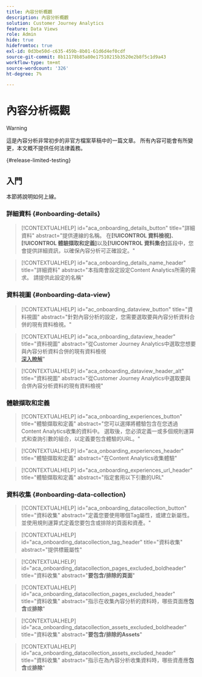 ```yaml
---
title: 內容分析概觀
description: 內容分析概觀
solution: Customer Journey Analytics
feature: Data Views
role: Admin
hide: true
hidefromtoc: true
exl-id: 0d3be50d-c635-459b-8b01-61d6d4ef0cdf
source-git-commit: 8b11178b85a80e17510215b3520e2b8f5c1d9a43
workflow-type: tm+mt
source-wordcount: '326'
ht-degree: 7%

---
```


# 內容分析概觀

<!-- 
This is a placeholder article for upcoming Content Analytics documentation. Currently used to set up contextual help entries for developer working on onboarding UI and workspace UI 
-->

>[!WARNING]
>
>這是內容分析非常初步的非官方檔案草稿中的一篇文章。 所有內容可能會有所變更，本文概不提供任何法律義務。
>

{#release-limited-testing}


## 入門

本節將說明如何上線。

### 詳細資料 {#onboarding-details}

<!-- markdownlint-disable MD034 -->

>[!CONTEXTUALHELP]
>id="aca_onboarding_details_button"
>title="詳細資料"
>abstract="提供連線的名稱。 在&#x200B;**[!UICONTROL 資料檢視]**、**[!UICONTROL 體驗擷取和定義]**&#x200B;以及&#x200B;**[!UICONTROL 資料集合]**&#x200B;區段中，您會提供詳細資訊，以確保內容分析可正確設定。"

>[!CONTEXTUALHELP]
>id="aca_onboarding_details_name_header"
>title="詳細資料"
>abstract="本指南會設定設定Content Analytics所需的需求。 請提供此設定的名稱"

<!-- markdownlint-enable MD034 -->


### 資料視圖 {#onboarding-data-view}

<!-- markdownlint-disable MD034 -->

>[!CONTEXTUALHELP]
>id="ac_onboarding_dataview_button"
>title="資料視圖"
>abstract="針對內容分析的設定，您需要選取要與內容分析資料合併的現有資料檢視。"

>[!CONTEXTUALHELP]
>id="aca_onboarding_dataview_header"
>title="資料視圖"
>abstract="從Customer Journey Analytics中選取您想要與內容分析資料合併的現有資料檢視<br/>[深入瞭解](/help/data-views/data-views.md)"

>[!CONTEXTUALHELP]
>id="aca_onboarding_dataview_header_alt"
>title="資料視圖"
>abstract="從Customer Journey Analytics中選取要與<br/>合併內容分析資料的現有資料檢視"

<!-- markdownlint-enable MD034 -->


### 體驗擷取和定義

<!-- markdownlint-disable MD034 -->

>[!CONTEXTUALHELP]
>id="aca_onboarding_experiences_button"
>title="體驗擷取和定義"
>abstract="您可以選擇將體驗包含在您透過Content Analytics收集的資料中。 選取後，您必須定義一或多個規則運算式和查詢引數的組合，以定義要包含體驗的URL。"

>[!CONTEXTUALHELP]
>id="aca_onboarding_experiences_header"
>title="體驗擷取和定義"
>abstract="在Content Analytics收集體驗"

>[!CONTEXTUALHELP]
>id="aca_onboarding_experiences_url_header"
>title="體驗擷取和定義"
>abstract="指定套用以下引數的URL"

<!-- markdownlint-enable MD034 -->


### 資料收集 {#onboarding-data-collection}

<!-- markdownlint-disable MD034 -->

>[!CONTEXTUALHELP]
>id="aca_onboarding_datacollection_button"
>title="資料收集"
>abstract="定義您要使用哪個Tag屬性，或建立新屬性。 並使用規則運算式定義您要包含或排除的頁面和資產。"

>[!CONTEXTUALHELP]
>id="aca_onboarding_datacollection_tag_header"
>title="資料收集"
>abstract="提供標籤屬性"

>[!CONTEXTUALHELP]
>id="aca_onboarding_datacollection_pages_excluded_boldheader"
>title="資料收集"
>abstract="**要包含/排除的頁面**"

>[!CONTEXTUALHELP]
>id="aca_onboarding_datacollection_pages_excluded_header"
>title="資料收集"
>abstract="指示在收集內容分析的資料時，哪些頁面應&#x200B;**包含**&#x200B;或&#x200B;**排除**"

>[!CONTEXTUALHELP]
>id="aca_onboarding_datacollection_assets_excluded_boldheader"
>title="資料收集"
>abstract="**要包含/排除的Assets**"

>[!CONTEXTUALHELP]
>id="aca_onboarding_datacollection_assets_excluded_header"
>title="資料收集"
>abstract="指示在為內容分析收集資料時，哪些資產應&#x200B;**包含**&#x200B;或&#x200B;**排除**"


<!-- markdownlint-enable MD034 -->
